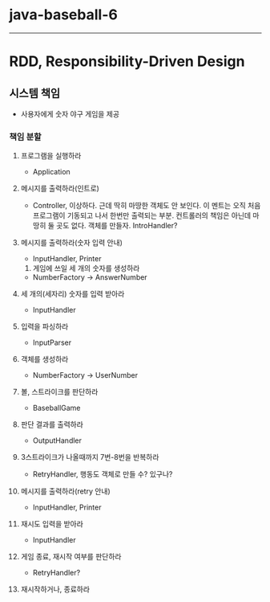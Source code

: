 # java-baseball-6
___

# RDD, Responsibility-Driven Design

## 시스템 책임
- 사용자에게 숫자 야구 게임을 제공

### 책임 분할
1. 프로그램을 실행하라
   - Application
2. 메시지를 출력하라(인트로)
   - Controller, 이상하다. 근데 딱히 마땅한 객체도 안 보인다. 이 멘트는 오직 처음 프로그램이 기동되고 나서 한번만 출력되는 부분. 컨트롤러의 책임은 아닌데 마땅히 둘 곳도 없다. 객체를 만들자. IntroHandler?
3. 메시지를 출력하라(숫자 입력 안내)
   - InputHandler, Printer

   1. 게임에 쓰일 세 개의 숫자를 생성하라
   - NumberFactory -> AnswerNumber
4. 세 개의(세자리) 숫자를 입력 받아라
   - InputHandler
5. 입력을 파싱하라
   - InputParser
6. 객체를 생성하라
   - NumberFactory -> UserNumber
7. 볼, 스트라이크를 판단하라
   - BaseballGame
8. 판단 결과를 출력하라
   - OutputHandler
9. 3스트라이크가 나올때까지 7번-8번을 반복하라
   - RetryHandler, 행동도 객체로 만들 수? 있구나?
10. 메시지를 출력하라(retry 안내)
    - InputHandler, Printer
11. 재시도 입력을 받아라
    - InputHandler
12. 게임 종료, 재시작 여부를 판단하라
    - RetryHandler?
13. 재시작하거나, 종료하라

